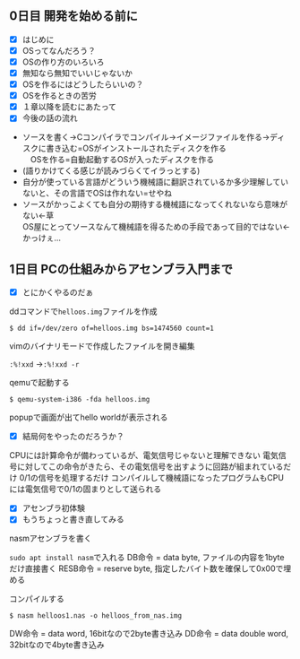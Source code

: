 ## 0日目 開発を始める前に

- [x] はじめに
- [x] OSってなんだろう？
- [x] OSの作り方のいろいろ
- [x] 無知なら無知でいいじゃないか
- [x] OSを作るにはどうしたらいいの？
- [x] OSを作るときの苦労
- [x] １章以降を読むにあたって
- [x] 今後の話の流れ

- ソースを書く→Cコンパイラでコンパイル→イメージファイルを作る→ディスクに書き込む=OSがインストールされたディスクを作る  
　OSを作る=自動起動するOSが入ったディスクを作る
- (語りかけてくる感じが読みづらくてイラっとする)
- 自分が使っている言語がどういう機械語に翻訳されているか多少理解していないと、その言語でOSは作れない=せやね
- ソースがかっこよくても自分の期待する機械語になってくれないなら意味がない←草  
  OS屋にとってソースなんて機械語を得るための手段であって目的ではない←かっけぇ...


## 1日目 PCの仕組みからアセンブラ入門まで

- [x] とにかくやるのだぁ

ddコマンドで`helloos.img`ファイルを作成
```
$ dd if=/dev/zero of=helloos.img bs=1474560 count=1
```

vimのバイナリモードで作成したファイルを開き編集

`:%!xxd` →`:%!xxd -r`

qemuで起動する

```
$ qemu-system-i386 -fda helloos.img
```
popupで画面が出てhello worldが表示される

- [x] 結局何をやったのだろうか？

CPUには計算命令が備わっているが、電気信号じゃないと理解できない
電気信号に対してこの命令がきたら、その電気信号を出すように回路が組まれているだけ
0/1の信号を処理するだけ
コンパイルして機械語になったプログラムもCPUには電気信号で0/1の固まりとして送られる


- [x] アセンブラ初体験
- [x] もうちょっと書き直してみる

nasmアセンブラを書く

`sudo apt install nasm`で入れる
DB命令 = data byte, ファイルの内容を1byteだけ直接書く
RESB命令 = reserve byte, 指定したバイト数を確保して0x00で埋める

コンパイルする

```
$ nasm helloos1.nas -o helloos_from_nas.img
```

DW命令 = data word, 16bitなので2byte書き込み
DD命令 = data double word, 32bitなので4byte書き込み
